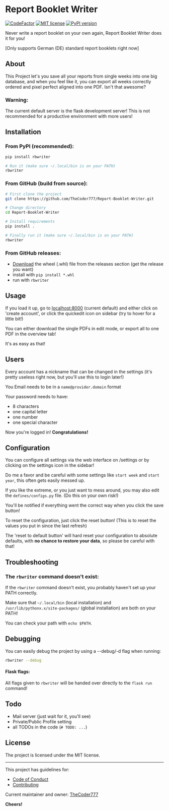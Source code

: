 # Report Booklet Writer

[![CodeFactor](https://www.codefactor.io/repository/github/thecoder777/report-booklet-writer/badge)](https://www.codefactor.io/repository/github/thecoder777/report-booklet-writer)
[![MIT license](https://img.shields.io/badge/License-MIT-blue.svg)](https://github.com/TheCoder777/Report-Booklet-Writer/blob/master/LICENSE)
[![PyPI version](https://badge.fury.io/py/rbwriter.svg)](https://badge.fury.io/py/rbwriter)

Never write a report booklet on your own again, Report Booklet Writer does it for you!

[Only supports German (DE) standard report booklets right now]



## About

This Project let's you save all your reports from single weeks into one big database, and when you feel like it, you can export all weeks correctly ordered and pixel perfect aligned into one PDF. Isn't that awesome?

### Warning:

The current default server is the flask development server! This is not recommended for a productive environment with more users!



## Installation

### From PyPI (recommended):

```bash
pip install rbwriter

# Run it (make sure ~/.local/bin is on your PATH)
rbwriter
```

### From GitHub (build from source):

```bash
# First clone the project
git clone https://github.com/TheCoder777/Report-Booklet-Writer.git

# Change directory
cd Report-Booklet-Writer

# Install requirements
pip install .

# Finally run it (make sure ~/.local/bin is on your PATH)
rbwriter
```

### From GitHub releases:

- [Download](https://github.com/TheCoder777/Report-Booklet-Writer/releases) the wheel (.whl) file from the releases section  (get the release you want)
- install with `pip install *.whl`
- run with `rbwriter`



## Usage

If you load it up, go to [localhost:8000](localhost:8000) (current default) and either click on 'create account', or click the quickedit icon on sidebar (try to hover for a little bit!)

You can either download the single PDFs in edit mode, or export all to one PDF in the overview tab!

It's as easy as that!




## Users

Every account has a nickname that can be changed in the settings (it's pretty useless right now, but you'll use this to login later!)

You Email needs to be in a `name@provider.domain` format

Your password needs to have:

- 8 characters
- one capital letter
- one number
- one special character

Now you're logged in! **Congratulations!**




## Configuration

You can configure all settings via the web interface on /settings or by clicking on the settings icon in the sidebar!

Do me a favor and be careful with some settings like `start week` and `start year`, this often gets easily messed up.



If you like the extreme, or you just want to mess around, you may also edit the `defines/configs.py` file. (Do this on your own risk!)

You'll be notified if everything went the correct way when you click the save button!

To reset the configuration, just click the reset button! (This is to reset the values you put in since the last refresh)

The 'reset to default button' will hard reset your configuration to absolute defaults, with **no chance to restore your data**, so please be careful with that!



## Troubleshooting

### The `rbwriter` command doesn't exist:

 If the `rbwriter` command doesn't exist, you probably haven't set up your PATH correctly.

Make sure that `~/.local/bin` (local installation) and `/usr/lib/pythonx.x/site-packages/` (global installation) are both on your PATH!

You can check your path with `echo $PATH`.




## Debugging

You can easily debug the project by using a --debug/-d flag when running:

```bash
rbwriter --debug
```

#### Flask flags:

All flags given to `rbwriter` will be handed over directly to the `flask run` command!



## Todo

- Mail server (just wait for it, you'll see)
- Private/Public Profile setting
- all TODOs in the code (`# TODO: ...`)



## License

The project is licensed under the MIT license.



------

This project has guidelines for:

- [Code of Conduct](https://github.com/TheCoder777/Report-Booklet-Writer/blob/master/CODE_OF_CONDUCT.md) 
- [Contributing](https://github.com/TheCoder777/Report-Booklet-Writer/blob/master/CONTRIBUTING.md) 



Current maintainer and owner: [TheCoder777](https://github.com/thecoder777)

**Cheers!**

